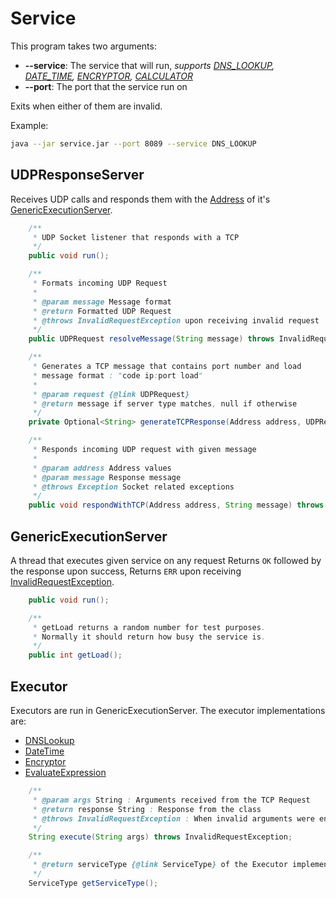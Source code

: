 # Service

This program takes two arguments:

- <b>--service</b>: The service that will run, <i>supports <a href="src/executor/DNSLookup.java">DNS_LOOKUP</a>,
  <a href="src/executor/DateTime.java">DATE_TIME</a>, <a href="src/executor/Encryptor.java">ENCRYPTOR</a>,
  <a href="src/executor/EvaluateExpression.java">CALCULATOR</a></i>
- <b>--port</b>: The port that the service run on

Exits when either of them are invalid.

Example:

```sh
java --jar service.jar --port 8089 --service DNS_LOOKUP
```

## UDPResponseServer

Receives UDP calls and responds them with the <a href="src/data/Address.java">Address</a>
of it's
<a href="src/GenericExecutionServer.java">GenericExecutionServer</a>.

```java
    /**
     * UDP Socket listener that responds with a TCP
     */
    public void run();

    /**
     * Formats incoming UDP Request
     *
     * @param message Message format
     * @return Formatted UDP Request
     * @throws InvalidRequestException upon receiving invalid request
     */
    public UDPRequest resolveMessage(String message) throws InvalidRequestException;

    /**
     * Generates a TCP message that contains port number and load
     * message format : "code ip:port load"
     *
     * @param request {@link UDPRequest}
     * @return message if server type matches, null if otherwise
     */
    private Optional<String> generateTCPResponse(Address address, UDPRequest request);

    /**
     * Responds incoming UDP request with given message
     *
     * @param address Address values
     * @param message Response message
     * @throws Exception Socket related exceptions
     */
    public void respondWithTCP(Address address, String message) throws Exception;

```

## GenericExecutionServer

A thread that executes given service on any request
Returns `OK` followed by the response upon success,
Returns `ERR` upon receiving <a href="src/exception/InvalidRequestException.java">InvalidRequestException</a>.

```java
    public void run();

    /**
     * getLoad returns a random number for test purposes.
     * Normally it should return how busy the service is.
     */
    public int getLoad();
```

## Executor

Executors are run in GenericExecutionServer. The executor implementations are:
- <a href="src/executor/DNSLookup.java">DNSLookup</a>
- <a href="src/executor/DateTime.java">DateTime</a>
- <a href="src/executor/Encryptor.java">Encryptor</a>
- <a href="src/executor/EvaluateExpression.java">EvaluateExpression</a>

```java
    /**
     * @param args String : Arguments received from the TCP Request
     * @return response String : Response from the class
     * @throws InvalidRequestException : When invalid arguments were entered
     */
    String execute(String args) throws InvalidRequestException;

    /**
     * @return serviceType {@link ServiceType} of the Executor implementation
     */
    ServiceType getServiceType();

```
